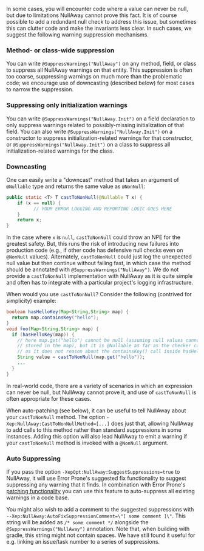 In some cases, you will encounter code where a value can never be null, but due to limitations NullAway cannot prove this fact.  It is of course possible to add a redundant null check to address this issue, but sometimes this can clutter code and make the invariants less clear.  In such cases, we suggest the following warning suppression mechanisms.

### Method- or class-wide suppression

You can write `@SuppressWarnings("NullAway")` on any method, field, or class to suppress all NullAway warnings on that entity.  This suppression is often too coarse, suppressing warnings on much more than the problematic code; we encourage use of downcasting (described below) for most cases to narrow the suppression.

### Suppressing only initialization warnings

You can write `@SuppressWarnings("NullAway.Init")` on a field declaration to only suppress warnings related to possibly-missing initialization of that field.  You can also write `@SuppressWarnings("NullAway.Init")` on a constructor to suppress initialization-related warnings for that constructor, or `@SuppressWarnings("NullAway.Init")` on a class to suppress all initialization-related warnings for the class.

### Downcasting

One can easily write a "downcast" method that takes an argument of `@Nullable` type and returns the same value as `@NonNull`:
```java
public static <T> T castToNonNull(@Nullable T x) {
    if (x == null) {
          // YOUR ERROR LOGGING AND REPORTING LOGIC GOES HERE
    }
    return x;
}
```
In the case where `x` is `null`, `castToNonNull` could throw an NPE for the greatest safety.  But, this runs the risk of introducing new failures into production code (e.g., if other code has defensive null checks even on `@NonNull` values).  Alternately, `castToNonNull` could just log the unexpected null value but then continue without failing fast, in which case the method should be annotated with `@SuppressWarnings("NullAway")`.  We do not provide a `castToNonNull` implementation with NullAway as it is quite simple and often has to integrate with a particular project's logging infrastructure.  

When would you use `castToNonNull`? Consider the following (contrived for simplicity) example:

```java
boolean hasHelloKey(Map<String,String> map) {
  return map.containsKey("hello");
}
void foo(Map<String,String> map) {
  if (hasHelloKey(map)) {
    // here map.get("hello") cannot be null (assuming null values cannot be 
    // stored in the map), but it is @Nullable as far as the checker can tell,
    // as it does not reason about the containsKey() call inside hasHelloKey()
    String value = castToNonNull(map.get("hello"));
    ...
  }
}
```
In real-world code, there are a variety of scenarios in which an expression can never be null, but NullAway cannot prove it, and use of `castToNonNull` is often appropriate for these cases.

When auto-patching (see below), it can be useful to tell NullAway about your `castToNonNull` method. The option `-Xep:NullAway:CastToNonNullMethod=[...]` does just that, allowing NullAway to add calls to this method rather than standard suppressions in some instances.  Adding this option will also lead NullAway to emit a warning if your `castToNonNull` method is invoked with a `@NonNull` argument.

### Auto Suppressing

If you pass the option `-XepOpt:NullAway:SuggestSuppressions=true` to NullAway, it will use Error Prone's suggested fix functionality to suggest suppressing any warning that it finds.  In combination with Error Prone's [patching functionality](http://errorprone.info/docs/patching) you can use this feature to auto-suppress all existing warnings in a code base.

You might also wish to add a comment to the suggested suppressions with `--Xep:NullAway:AutoFixSuppressionComment=\"[ some comment ]\"`. This string will be added as `/* some comment */` alongside the `@SuppressWarnings("NullAway")` annotation. Note that, when building with gradle, this string might not contain spaces. We have still found it useful for e.g. linking an issue/task number to a series of suppressions. 